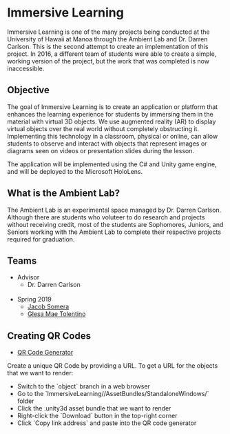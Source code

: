 # Immersive Learning

Immersive Learning is one of the many projects being conducted at the University of Hawaii at Manoa through the Ambient Lab and Dr. Darren Carlson. This is the second attempt to create an implementation of this project. In 2016, a different team of students were able to create a simple, working version of the project, but the work that was completed is now inaccessible.

## Objective

The goal of Immersive Learning is to create an application or platform that enhances the learning experience for students by immersing them in the material with virtual 3D objects. We use augmented reality (AR) to display virtual objects over the real world without completely obstructing it. Implementing this technology in a classroom, physical or online, can allow students to observe and interact with objects that represent images or diagrams seen on videos or presentation slides during the lesson.

The application will be implemented using the C# and Unity game engine, and will be deployed to the Microsoft HoloLens.

## What is the Ambient Lab?

The Ambient Lab is an experimental space managed by Dr. Darren Carlson. Although there are students who voluteer to do research and projects without receiving credit, most of the students are Sophomores, Juniors, and Seniors working with the Ambient Lab to complete their respective projects required for graduation.

## Teams
<ul>
  <li>Advisor
    <ul>
      <li>Dr. Darren Carlson</li>
    </ul>
  </li>
  <br/>
  <li>Spring 2019
    <ul>
      <li><a href="https://github.com/jsome635">Jacob Somera</a></li>
      <li><a href="https://github.com/g-tolentino">Glesa Mae Tolentino</a></li>
    </ul>
  </li>
</ul>

## Creating QR Codes
<ul>
  <li><a href="https://www.qr-code-generator.com/">QR Code Generator</a></li>
</ul>

Create a unique QR Code by providing a URL. To get a URL for the objects that we want to render:
<ul>
  <li>Switch to the `object` branch in a web browser</li>
  <li>Go to the `ImmersiveLearning//AssetBundles/StandaloneWindows/` folder</li>
  <li>Click the .unity3d asset bundle that we want to render</li>
  <li>Right-click the `Download` button in the top-right corner</li>
  <li>Click `Copy link address` and paste into the QR code generator</li>
</ul>
